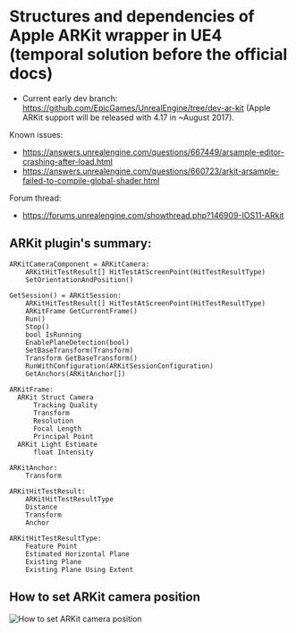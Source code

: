 # Structures and dependencies of Apple ARKit wrapper in UE4 (temporal solution before the official docs)

* Current early dev branch: https://github.com/EpicGames/UnrealEngine/tree/dev-ar-kit (Apple ARKit support will be released with 4.17 in ~August 2017).

Known issues:
* https://answers.unrealengine.com/questions/667449/arsample-editor-crashing-after-load.html
* https://answers.unrealengine.com/questions/660723/arkit-arsample-failed-to-compile-global-shader.html

Forum thread:
* https://forums.unrealengine.com/showthread.php?146909-IOS11-ARkit


## ARKit plugin's summary:
```
ARKitCameraComponent = ARKitCamera:
    ARKitHitTestResult[] HitTestAtScreenPoint(HitTestResultType)
    SetOrientationAndPosition()

GetSession() = ARKitSession:
    ARKitHitTestResult[] HitTestAtScreenPoint(HitTestResultType)
    ARKitFrame GetCurrentFrame()
    Run()
    Stop()
    bool IsRunning
    EnablePlaneDetection(bool)
    SetBaseTransform(Transform)
    Transform GetBaseTransform()
    RunWithConfiguration(ARKitSessionConfiguration)
    GetAnchors(ARKitAnchor[])

ARKitFrame:
  ARKit Struct Camera
      Tracking Quality
      Transform
      Resolution
      Focal Length
      Principal Point
  ARKit Light Estimate
      float Intensity

ARKitAnchor:
    Transform
        
ARKitHitTestResult:
    ARKitHitTestResultType
    Distance
    Transform
    Anchor

ARKitHitTestResultType:
    Feature Point
    Estimated Horizontal Plane
    Existing Plane
    Existing Plane Using Extent
```
  
## How to set ARKit camera position
![How to set ARKit camera position](http://i.imgur.com/RuSMcy3.png)
